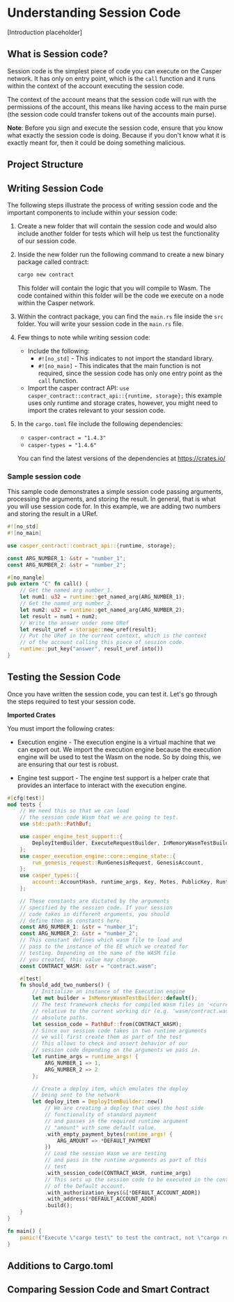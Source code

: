 # Understanding Session Code

[Introduction placeholder]


## What is Session code?
Session code is the simplest piece of code you can execute on the Casper network. It has only on entry point, which is the `call` function and it runs within the context of the account executing the session code.

The context of the account means that the session code will run with the permissions of the account, this means like having access to the main purse (the session code could transfer tokens out of the accounts main purse).

**Note**: Before you sign and execute the session code, ensure that you know what exactly the session code is doing. Because if you don't know what it is exactly meant for, then it could be doing something malicious.

## Project Structure



## Writing Session Code
The following steps illustrate the process of writing session code and the important components to include within your session code:

1. Create a new folder that will contain the session code and would also include another folder for tests which will help us test the functionality of our session code. 

2. Inside the new folder run the following command to create a new binary package called contract:

    ```bash
    cargo new contract
    ```

    This folder will contain the logic that you will compile to Wasm. The code contained within this folder will be the code we execute on a node within the Casper network.


3. Within the contract package, you can find the `main.rs` file inside the `src` folder. You will write your session code in the `main.rs` file. 

4. Few things to note while writing session code:
    -   Include the following:
        -   `#![no_std]` - This indicates to not import the standard library.
        -   `#![no_main]` - This indicates that the main function is not required, since the session code has only one entry point as the `call` function.
    -   Import the casper contract API:
        `use casper_contract::contract_api::{runtime, storage};` this example uses only runtime and storage crates, however, you might need to import the crates relevant to your session code.

5.  In the `cargo.toml` file include the following dependencies:
    -   `casper-contract = "1.4.3"`
    -   `casper-types = "1.4.6"`
    
    You can find the latest versions of the dependencies at https://crates.io/

### Sample session code
This sample code demonstrates a simple session code passing arguments, processing the arguments, and storing the result. In general, that is what you will use session code for. In this example, we are adding two numbers and storing the result in a URef.

```rust
#![no_std]
#![no_main]

use casper_contract::contract_api::{runtime, storage};

const ARG_NUMBER_1: &str = "number_1";
const ARG_NUMBER_2: &str = "number_2";

#[no_mangle]
pub extern "C" fn call() {
    // Get the named arg number_1.
    let num1: u32 = runtime::get_named_arg(ARG_NUMBER_1);
    // Get the named_arg number_2.
    let num2: u32 = runtime::get_named_arg(ARG_NUMBER_2);
    let result = num1 + num2;
    // Write the answer under some URef
    let result_uref = storage::new_uref(result);
    // Put the URef in the current context, which is the context
    // of the account calling this piece of session code.
    runtime::put_key("answer", result_uref.into())
}
```

## Testing the Session Code
Once you have written the session code, you can test it. Let's go through the steps required to test your session code.  

**Imported Crates**

You must import the following crates:

-   Execution engine - The execution engine is a virtual machine that we can export out. We import the execution engine because the execution engine will be used to test the Wasm on the node. So by doing this, we are ensuring that our test is robust.

-   Engine test support - The engine test support is a helper crate that provides an interface to interact with the execution engine.


```rust
#[cfg(test)]
mod tests {
    // We need this so that we can load
    // the session code Wasm that we are going to test.
    use std::path::PathBuf;

    use casper_engine_test_support::{
        DeployItemBuilder, ExecuteRequestBuilder, InMemoryWasmTestBuilder, DEFAULT_RUN_GENESIS_REQUEST, DEFAULT_ACCOUNT_ADDR, DEFAULT_PAYMENT, ARG_AMOUNT
    };
    use casper_execution_engine::core::engine_state::{
        run_genesis_request::RunGenesisRequest, GenesisAccount,
    };
    use casper_types::{
        account::AccountHash, runtime_args, Key, Motes, PublicKey, RuntimeArgs, SecretKey, U512,
    };

    // These constants are dictated by the arguments
    // specified by the session code. If your session
    // code takes in different arguments, you should
    // define them as constants here.
    const ARG_NUMBER_1: &str = "number_1";
    const ARG_NUMBER_2: &str = "number_2";
    // This constant defines which wasm file to load and
    // pass to the instance of the EE which we created for
    // testing. Depending on the name of the WASM file
    // you created, this value may change.
    const CONTRACT_WASM: &str = "contract.wasm";

    #[test]
    fn should_add_two_numbers() {
        // Initialize an instance of the Execution engine
        let mut builder = InMemoryWasmTestBuilder::default();
        // The test framework checks for compiled Wasm files in '<current working dir>/wasm'.  Paths
        // relative to the current working dir (e.g. 'wasm/contract.wasm') can also be used, as can
        // absolute paths.
        let session_code = PathBuf::from(CONTRACT_WASM);
        // Since our session code takes in two runtime arguments
        // we will first create them as part of the test
        // This allows to check and assert behavior of our
        // session code depending on the arguments we pass in.
        let runtime_args = runtime_args! {
            ARG_NUMBER_1 => 1,
            ARG_NUMBER_2 => 2
        };

        // Create a deploy item, which emulates the deploy
        // being sent to the network
        let deploy_item = DeployItemBuilder::new()
            // We are creating a deploy that uses the host side
            // functionality of standard payment
            // and passes in the required runtime argument
            // "amount" with some default value.
            .with_empty_payment_bytes(runtime_args! {
                ARG_AMOUNT => *DEFAULT_PAYMENT
            })
            // Load the session Wasm we are testing
            // and pass in the runtime arguments as part of this
            // test
            .with_session_code(CONTRACT_WASM, runtime_args)
            // This sets up the session code to be executed in the context
            // of the Default account.
            .with_authorization_keys(&[*DEFAULT_ACCOUNT_ADDR])
            .with_address(*DEFAULT_ACCOUNT_ADDR)
            .build();
    }
}

fn main() {
    panic!("Execute \"cargo test\" to test the contract, not \"cargo run\".");
}
```


## Additions to Cargo.toml 



## Comparing Session Code and Smart Contract







